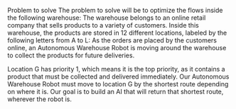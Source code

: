Problem to solve
The problem to solve will be to optimize the flows inside the following warehouse:
The warehouse belongs to an online retail company that sells products to a variety 
of customers. Inside this warehouse, the products are stored in 12 different locations, 
labeled by the following letters from A to L:
As the orders are placed by the customers online, an Autonomous Warehouse Robot is moving
around the warehouse to collect the products for future deliveries.  

Location G has priority 1, which means it is the top priority,
as it contains a product that must be collected and delivered immediately.
Our Autonomous Warehouse Robot must move to location G by the shortest route 
depending on where it is. 
Our goal is to build an AI that will return that shortest route, 
wherever the robot is.
 
